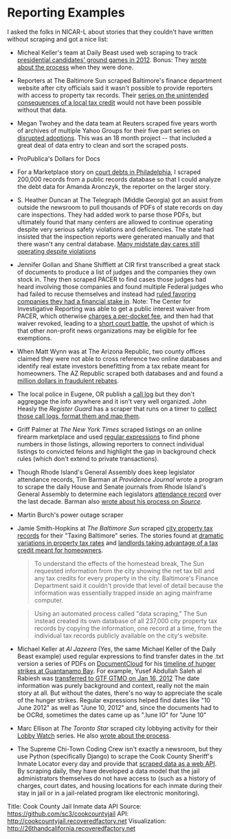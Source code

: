 # Reporting Examples
I asked the folks in NICAR-L about stories that they couldn't have written without scraping and got a nice list:

+ Micheal Keller's team at Daily Beast used web scraping to track [presidential candidates' ground games in 2012](http://www.thedailybeast.com/articles/2012/10/19/ground-game-obama-opens-up-big-lead-in-state-headquarters.html). Bonus: They [wrote about the process](http://newsbeastlabs.tumblr.com/post/34109019268/tracking-the-presidential-groundgame-as-the-two) when they were done.

+ Reporters at The Baltimore Sun scraped Baltimore's finance department website after city officials said it wasn't possible to provide reporters with access to property tax records. Their [series on the unintended consequences of a local tax credit](http://www.baltimoresun.com/business/bs-bz-baltimore-homestead-credits-20111217,0,5608651.story) would not have been possible without that data.   
 
 + Megan Twohey and the data team at Reuters scraped five years worth of archives of multiple Yahoo Groups for their five part series on [disrupted adoptions](http://www.reuters.com/investigates/adoption/#article/part1). This was an 18 month project -- that included a great deal of data entry to clean and sort the scraped posts. 

+ ProPublica's Dollars for Docs

+ For a Marketplace story on [court debts in Philadelphia](http://www.marketplace.org/topics/wealth-poverty/philadelphia-collects-court-debt-decades-later), I scraped 200,000 records from a public records database so that I could analyze the debt data for Amanda Aronczyk, the reporter on the larger story. 

+ S. Heather Duncan at The Telegraph (Middle Georgia) got an assist from outside the newsroom to pull thousands of PDFs of state records on day care inspections. They had added work to parse those PDFs, but ultimately found that many centers are allowed to continue operating despite very serious safety violations and deficiencies. The state had insisted that the inspection reports were generated manually and that there wasn't any central database. [Many midstate day cares still operating despite violations](http://www.macon.com/2010/06/27/1178636/many-midstate-day-cares-still.html)

+ Jennifer Gollan and Shane Shifflett at CIR first transcribed a great stack of documents to produce a list of judges and the companies they own stock in. They then scraped PACER to find cases those judges had heard involving those companies and found multiple Federal judges who had failed to recuse themselves and instead had [ruled favoring companies they  had a financial stake in](https://www.baycitizen.org/news/courts/federal-judges-rulings-favored-companies/). Note: The Center for Investigative Reporting was able to get a public interest waiver from PACER, which otherwise [charges a per-docket fee](https://www.baycitizen.org/news/courts/pacer-federal-court-record-fees-exceed/), and then had that waiver revoked, leading to a [short court battle](http://www.courthousenews.com/2013/08/29/60733.htm), the upshot of which is that other non-profit news organizations may be eligible for fee exemptions. 

+ When Matt Wynn was at The Arizona Republic, two county offices claimed they were not able to cross reference two online databases and identify real estate investors benefitting from a tax rebate meant for homeowners. The AZ Republic scraped both databases and and found a [million dollars in fraudulent rebates](http://www.azcentral.com/arizonarepublic/news/articles/2010/05/02/20100502tax-rebate-errors.html). 

+ The local police in Eugene, OR publish a [call log](http://ceapps.eugene-or.gov/epdpubliccad/cadday.aspx) but they don't aggregage the info anywhere and it isn't very well organized. John Heasly the *Register Guard*  has a scraper that runs on a timer to [collect those call logs, format them and map them](http://projects.registerguard.com/police/eugene/). 

+ Griff Palmer at *The New York Times* scraped listings on an online firearm marketplace and used [regular expressions](https://github.com/amandabee/cunyjdata/blob/master/lecture%20notes/regex.md) to find phone numbers in those listings, allowing reporters to connect individual listings to convicted felons and highlight the gap in background check rules (which don't extend to private transactions).

+ Though Rhode Island's General Assembly does keep legislator attendance records, Tim Barman at *Providence Journal* wrote a program to scrape the daily House and Senate journals from Rhode Island's General Assembly to determine each legislators [attendance record](http://www.providencejournal.com/politics/rhode-island/general-assembly/legislator-attendance/) over the last decade. Barman also [wrote about his process on *Source*](http://source.mozillaopennews.org/en-US/articles/rhode-island-general-assembly-attendance-data/).

+ Martin Burch's power outage scraper

+ Jamie Smith-Hopkins at *The Baltimore Sun* scraped [city property tax records](http://cityservices.baltimorecity.gov/realproperty/) for their "Taxing Baltimore" series. The stories found at [dramatic variations in property tax rates](http://www.baltimoresun.com/business/bs-bz-baltimore-homestead-credits-20111217,0,5608651.story) and [landlords taking advantage of a tax credit meant for homeowners](http://www.baltimoresun.com/news/maryland/bs-md-homestead-double-dippers-20111217,0,3064226.story).

	> To understand the effects of the homestead break, The Sun requested information from the city showing the net tax bill and any tax credits for every property in the city. Baltimore's Finance Department said it couldn't provide that level of detail because the information was essentially trapped inside an aging mainframe computer.

	> Using an automated process called "data scraping," The Sun instead created its own database of all 237,000 city property tax records by copying the information, one record at a time, from the individual tax records publicly available on the city's website.

+ Michael Keller at *Al Jazeera* (Yes, the same Michael Keller of the Daily Beast example) used regular expressions to find transfer dates in the .txt version a series of PDFs on [DocumentCloud](http://www.documentcloud.org) for his [timeline of hunger strikes at Guantanamo Bay](http://america.aljazeera.com/articles/multimedia/guantanamo-hungerstriketimeline.html). For example, Yusef Abdullah Saleh al Rabiesh was [transferred to GTF GTMO on Jan 16, 2012](http://projects.nytimes.com/guantanamo/detainees/109-yusef-abdullah-saleh-al-rabiesh#p4) The date information was purely background and context, really not the main story at all. But without the dates, there's no way to appreciate the scale of the hunger strikes. Regular expressions helped find dates like "10 June 2012" as well as "June 10, 2012" and, since the documents had to be OCRd, sometimes the dates came up as ".Iune IO" for "June 10" 

+ Marc Ellison at *The Toronto Star*  scraped city lobbying activity for their [Lobby Watch](http://www.thestar.com/news/city_hall/lobbyists.html) series. He also [wrote about the process](http://www.thestar.com/news/gta/2013/07/31/lobby_watch_how_we_did_it.html). 

+ The Supreme Chi-Town Coding Crew isn't exactly a newsroom, but they use Python (specifically Django) to scrape the Cook County Sheriff's Inmate Locator every day and provide that [scraped data as a web API](http://cookcountyjail.recoveredfactory.net). By scraping daily, they have developed a data model that the jail administrators themselves do not have access to (such as a history of charges, court dates, and housing locations for each inmate during their stay in jail or in a jail-related program like electronic monitoring). 

Title: Cook County Jail Inmate data API
Source: https://github.com/sc3/cookcountyjail
API: http://cookcountyjail.recoveredfactory.net
Visualization: http://26thandcalifornia.recoveredfactory.net 